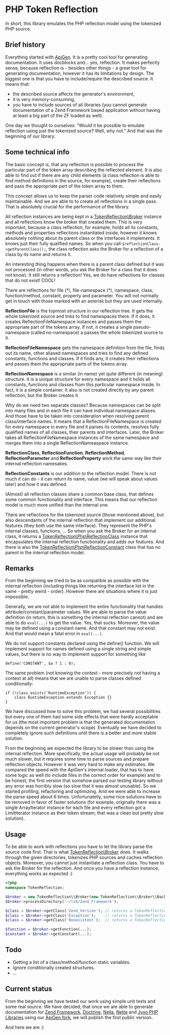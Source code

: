 # PHP Token Reflection #

In short, this library emulates the PHP reflection model using the tokenized PHP source.

## Brief history

Everything started with [ApiGen](https://github.com/nette/apigen). It is a pretty cool tool for generating documentation. It uses docblocks and... yes, reflection. It makes perfectly sense, because reflection is - besides other things - a great tool for generating documentation, however it has its limitations by design. The biggest one is that you have to include/require the described source. It means that:
* the described source affects the generator's environment,
* it is very memory-consuming,
* you have to include sources of all libraries (you cannot generate documentation of a Zend Framework based application without having at least a big part of the ZF loaded as well).

One day we thought to ourselves: "Would it be possible to emulate reflection using just the tokenized source? Well, why not." And that was the beginning of our library.

## Some technical info

The basic concept is, that any reflection is possible to process the particular part of the token array describing the reflected element. It is also able to find out if there are any child elements (a class reflection is able to find method definitions in the source, for example), create their reflections and pass the appropriate part of the token array to them.

This concept allows us to keep the parser code relatively simple and easily maintainable. And we are able to to create all reflections in a single pass. That is absolutely crucial for the performance of the library.

All reflection instances are being kept in a [TokenReflection\\Broker](https://github.com/Andrewsville/PHP-Token-Reflection/blob/master/library/TokenReflection/Broker.php) instance and all reflections know the broker that created them. This is very important, because a class reflection, for example, holds all its constants, methods and properties reflections instantiated inside, however it knows absolutely nothing about its parent class or the interfaces it implements. It knows just their fully qualified names. So when you call ```$reflectionClass->getParentClass();```, the class reflection asks the Broker for a reflection of a class by its name and returns it.

An interesting thing happens when there is a parent class defined but it was not processed (in other words, you ask the Broker for a class that it does not know). It still returns a reflection! Yes, we do have reflections for classes that do not exist! COOL!

There are reflections for file (\*), file-namespace (\*), namespace, class, function/method, constant, property and parameter. You will not normally get in touch with those marked with an asterisk but they are used internally.

**ReflectionFile** is the topmost structure in our reflection tree. It gets the whole tokenized source and tries to find namespaces there. If it does, it creates ReflectionFileNamespace instances and passes them the appropriate part of the tokens array. If not, it creates a single pseudo-namespace (called no-namespace) a passes the whole tokenized source to it.

**ReflectionFileNamespace** gets the namespace definition from the file, finds out its name, other aliased namespaces and tries to find any defined constants, functions and classes. If it finds any, it creates their reflections and passes them the appropriate parts of the tokens array.

**ReflectionNamespace** is a similar (in name) yet quite different (in meaning) structure. It is a unique structure for every namespace and it holds all constants, functions and classes from this particular namespace inside. In fact, it is a simple container. It also is not created directly by any parent reflection, but the Broker creates it.

Why do we need two separate classes? Because namespaces can be split into many files and in each file it can have individual namespace aliases. And those have to be taken into consideration when resolving parent class/interface names. It means that a ReflectionFileNamespace is created for every namespace in every file and it parses its contents, resolves fully qualified names of all classes, their parents and interfaces. Later, the Broker takes all ReflectionFileNamespace instances of the same namespace and merges them into a single ReflectionNameaspace instance.

**ReflectionClass**, **ReflectionFunction**, **ReflectionMethod**, **ReflectionParameter** and **ReflectionProperty** work the same way like their internal reflection namesakes.

**ReflectionConstants** is our addition to the reflection model. There is not much it can do - it can return its name, value (we will speak about values later) and how it was defined.

(Almost) all reflection classes share a common base class, that defines some common functionality and interface. This means that our reflection model is much more unified than the internal one.

There are reflections for the tokenized source (those mentioned above), but also descendants of the internal reflection that implement our additional features (they both use the same interface). They represent the PHP's internal classes, functions, ... So when you ask the Broker for an internal class, it returns a [TokenReflection\\Php\\ReflectionClass](https://github.com/Andrewsville/PHP-Token-Reflection/blob/master/library/TokenReflection/Php/ReflectionClass.php) instance that encapsulates the internal reflection functionality and adds our features. And there is also the [TokenReflection\\Php\\ReflectionConstant](https://github.com/Andrewsville/PHP-Token-Reflection/blob/master/library/TokenReflection/Php/ReflectionConstant.php) class that has no parent in the internal reflection model.

## Remarks

From the beginning we tried to be as compatible as possible with the internal reflection (including things like returning the interface list in the same - pretty weird - order). However there are situations where it is just impossible.

Generally, we are not able to implement the entire functionality that handles attribute/constant/parameter values. We are able to parse the value definition (in return, this is something the internal reflection cannot) and are able to do ```eval(...)``` to get the value. Yes, that sucks. Moreover, the value may be defined using a constant name. And that constant may not exist. And that would mean a fatal error in ```eval(...)```.

We do not support constants declared using the define() function. We will implement support for names defined using a single string and simple values, but there is no way to implement support for something like
```
define('CONSTANT', $a ? 1 : 0);
```

The same problem (not knowing the context - more precisely not having a context at all) means that we are unable to parse classes defined conditionally:
```
if (!class_exists('RuntimeException')) {
	class RuntimeException extends Exception {}
}
```

We have discussed how to solve this problem, we had several possibilities but every one of them had some side effects that were hardly acceptable for us (the most important problem is that the generated documentation depends on the current generator's scope). Eventually we have decided to completely ignore such definitions until there is a better and more stable solution.

From the beginning we expected the library to be slower than using the internal reflection. More specifically, the actual usage will probably be not much slower, but it requires some time to parse sources and prepare reflection objects. However it was very hard to make any estimates. We compared the speed with the ApiGen's internal loader, that has to have some logic as well (to include files in the correct order for example) and to be honest, the first version that somehow parsed our testing library without any error was horribly slow (so slow that it was almost unusable). So we started profiling, refactoring and optimizing. And we were able to increase the parse speed about 6 times. Unfortunatelly, some nice solutions have to be removed in favor of faster solutions (for example, originally there was a single ArrayIterator instance for each file and every reflection got a LimitIterator instance as their token stream; that was a clean but pretty slow solution).

## Usage

To be able to work with reflections you have to let the library parse the source code first. That is what [TokenReflection\\Broker](https://github.com/Andrewsville/PHP-Token-Reflection/blob/master/library/TokenReflection/Broker.php) does. It walks through the given directories, tokenizes PHP sources and caches reflection objects. Moreover, you cannot just instantiate a reflection class. You have to ask the Broker for the reflection. And once you have a reflection instance, everything works as expected :)

```php
<?php
namespace TokenReflection;

$broker = new TokenReflection\\Broker(new TokenReflection\\Broker\\Backend\\Memory());
$broker->processDirectory('~/lib/Zend_Framework');

$class = $broker->getClass('Zend_Version'); // returns a TokenReflection\\ReflectionClass instance
$class = $broker->getClass('Exception');    // returns a TokenReflection\\Php\\ReflectionClass instance
$class = $broker->getClass('Nonexistent');  // returns a TokenReflection\\Dummy\\ReflectionClass instance

$function = $broker->getFunction(...);
$constant = $broker->getConstant(...);
```

## Todo

* Getting a list of a class/method/function static variables.
* Ignore conditionally created structures.
* ...

## Current status

From the beginning we have tested our work using simple unit tests and some real source. We have decided, that once we are able to generate documentation for [Zend Framework](https://github.com/zendframework), [Doctrine](https://github.com/doctrine/doctrine2), [Nella](https://github.com/nella/framework), [Nette](https://github.com/nette/nette) and [Jyxo PHP Libraries](https://github.com/jyxo/php) using our [ApiGen fork](https://github.com/Andrewsville/apigen), we will publish the first public version.

And here we are :)